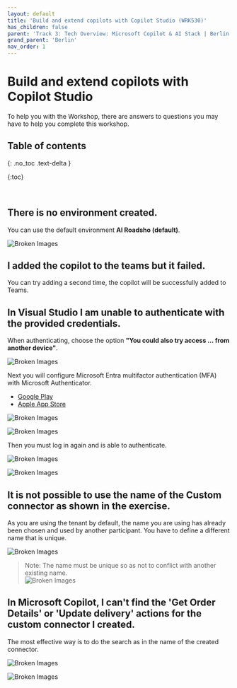 ```yaml
---
layout: default
title: 'Build and extend copilots with Copilot Studio (WRK530)'
has_children: false
parent: 'Track 3: Tech Overview: Microsoft Copilot & AI Stack | Berlin'
grand_parent: 'Berlin'
nav_order: 1
---
```


# Build and extend copilots with Copilot Studio 

To help you with the Workshop, there are answers to questions you may have to help you complete this workshop.


## Table of contents
{: .no_toc .text-delta }

{:toc}

<br/>


## There is no environment created.
You can use the default environment **AI Roadsho (default)**.

![Broken Images](./WRK530_001.png)



## I added the copilot to the teams but it failed.
You can try adding a second time, the copilot will be successfully added to Teams.


## In Visual Studio I am unable to authenticate with the provided credentials.

When authenticating, choose the option **"You could also try access … from another device"**.

![Broken Images](./WRK530_002.png)

Next you will configure Microsoft Entra multifactor authentication (MFA) with Microsoft Authenticator.
- [Google Play](https://play.google.com/store/apps/details?id=com.azure.authenticator)
- [Apple App Store](https://apps.apple.com/us/app/microsoft-authenticator/id983156458)

![Broken Images](./WRK530_003.png)

![Broken Images](./WRK530_004.png)

Then you must log in again and is able to authenticate.

![Broken Images](./WRK530_005.png)

![Broken Images](./WRK530_006.png)


## It is not possible to use the name of the Custom connector as shown in the exercise.


As you are using the tenant by default, the name you are using has already been chosen and used by another participant. You have to define a different name that is unique.


![Broken Images](./WRK530_007.png)

> Note: The name must be unique so as not to conflict with another existing name. <br>
> ![Broken Images](./WRK530_008.png)



## In Microsoft Copilot, I can't find the 'Get Order Details' or 'Update delivery' actions for the custom connector I created.

The most effective way is to do the search as in the name of the created connector.

![Broken Images](./WRK530_009.png)

![Broken Images](./WRK530_010.png)